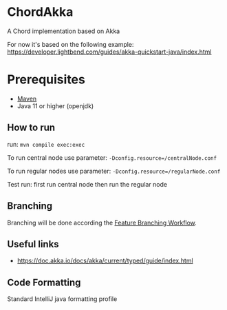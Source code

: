 # ChordAkka
A Chord implementation based on Akka

For now it's based on the following example: https://developer.lightbend.com/guides/akka-quickstart-java/index.html

# Prerequisites 
- [Maven](https://maven.apache.org/)
- Java 11 or higher (openjdk)

## How to run
run: `mvn compile exec:exec`

To run central node use parameter: `-Dconfig.resource=/centralNode.conf`

To run regular nodes use parameter: `-Dconfig.resource=/regularNode.conf`

Test run: first run central node then run the regular node

## Branching
Branching will be done according the [Feature Branching Workflow](https://www.atlassian.com/git/tutorials/comparing-workflows/feature-branch-workflow).

## Useful links
- https://doc.akka.io/docs/akka/current/typed/guide/index.html

## Code Formatting
Standard IntelliJ java formatting profile
